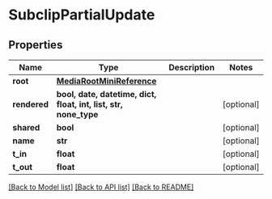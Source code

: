 # SubclipPartialUpdate


## Properties

Name | Type | Description | Notes
------------ | ------------- | ------------- | -------------
**root** | [**MediaRootMiniReference**](MediaRootMiniReference.md) |  | 
**rendered** | **bool, date, datetime, dict, float, int, list, str, none_type** |  | [optional] 
**shared** | **bool** |  | [optional] 
**name** | **str** |  | [optional] 
**t_in** | **float** |  | [optional] 
**t_out** | **float** |  | [optional] 

[[Back to Model list]](../#documentation-for-models) [[Back to API list]](../#documentation-for-api-endpoints) [[Back to README]](../)


